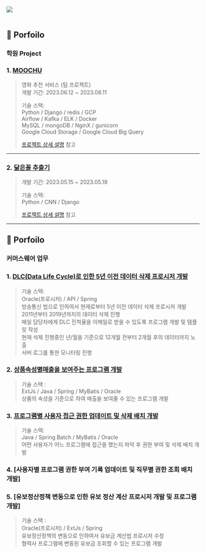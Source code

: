 <img src="https://capsule-render.vercel.app/api?type=rounded&color=auto&height=200&section=header&text=portfolio&fontSize=90" />
<br>
<br>

## :pushpin: Porfoilo
### 학원 Project
### 1. [MOOCHU](https://github.com/jsjang96/Portfoilo/blob/main/%ED%8F%AC%ED%8A%B8%ED%8F%B4%EB%A6%AC%EC%98%A4/MOOCHU.md)
>영화 추천 서비스 (팀 프로젝트) <br>
>개발 기간: 2023.06.12 ~ 2023.08.11  
>  
>기술 스택:  
>Python / Django / redis / GCP <br>
>Airflow / Kafka / ELK / Docker <br>
>MySQL / mongoDB / NginX / gunicorn <br>
>Google Cloud Storage / Google Cloud Big Query <br>
>
>[프로젝트 상세 설명](https://github.com/jsjang96/MOOCHU_project.git) 참고

---

### 2. [닮은꼴 추출기](https://github.com/jsjang96/Portfoilo/blob/main/%ED%8F%AC%ED%8A%B8%ED%8F%B4%EB%A6%AC%EC%98%A4/CNN_project.md)
>개발 기간: 2023.05.15 ~ 2023.05.19  
>
>기술 스택:  
>Python / CNN / Django 
>  
>[프로젝트 상세 설명](https://github.com/jsjang96/CNN_project.git) 참고

---
## :pushpin: Porfoilo
### 커머스웨어 업무
### 1. [DLC(Data Life Cycle)로 인한 5년 이전 데이터 삭제 프로시저 개발](https://github.com/jsjang96/Portfoilo/blob/de37b2bad2e03f8a72fdfa892336f660ac4d3ff5/%ED%8F%AC%ED%8A%B8%ED%8F%B4%EB%A6%AC%EC%98%A4/DLC.md)
> 기술 스택: <br>
> Oracle(프로시저) / API / Spring <br>
> 방송통신 법으로 인하여서 현재로부터 5년 이전 데이터 삭제 프로시저 개발 <br>
  > 2011년부터 2019년까지의 데이터 삭제 진행 <br>
> 매일 담당자에게 DLC 진척율을 이메일로 받을 수 있도록 프로그램 개발 및 템플릿 작성 <br>
  > 현재 삭제 진행중인 년/월을 기준으로 12개월 전부터 2개월 후의 데이터까지 노출 <br>
> 서버 로그를 통한 모니터링 진행 <br>

### 2. [상품속성별매출을 보여주는 프로그램 개발](https://github.com/jsjang96/Portfoilo/blob/32884ba92a05a734d8b99f40a58335fe4a157545/%ED%8F%AC%ED%8A%B8%ED%8F%B4%EB%A6%AC%EC%98%A4/goodsPropertriesOrderList.md)
> 기술 스택 : <br>
> ExtJs / Java / Spring / MyBatis / Oracle <br>
> 상품의 속성을 기준으로 하여 매출을 보여줄 수 있는 프로그램 개발

### 3. [프로그램별 사용자 접근 권한 업데이트 및 삭제 배치 개발](https://github.com/jsjang96/Portfoilo/blob/8f2a0c31c9b0510ecdd684e314ce4d1ae066b2ad/%ED%8F%AC%ED%8A%B8%ED%8F%B4%EB%A6%AC%EC%98%A4/authManageBatch.md)
> 기술 스택: <br>
> Java / Spring Batch / MyBatis / Oracle <br>
> 어떤 사용자가 어느 프로그램에 접근을 했는지 파악 후 권한 부여 및 삭제 배치 개발
> 

### 4. [사용자별 프로그램 권한 부여 기록 업데이트 및 직무별 권한 조회 배치 개발]


### 5. [유보정산정책 변동으로 인한 유보 정산 계산 프로시저 개발 및 프로그램 개발]
> 기술 스택 : <br>
> Oracle(프로시저) / ExtJs / Spring <br>
> 유보정산정책의 변동으로 인하여서 유보금 계산법 프로시저 수정 <br>
> 협력사 프로그램에 변동된 유보금 조회할 수 있는 프로그램 개발
